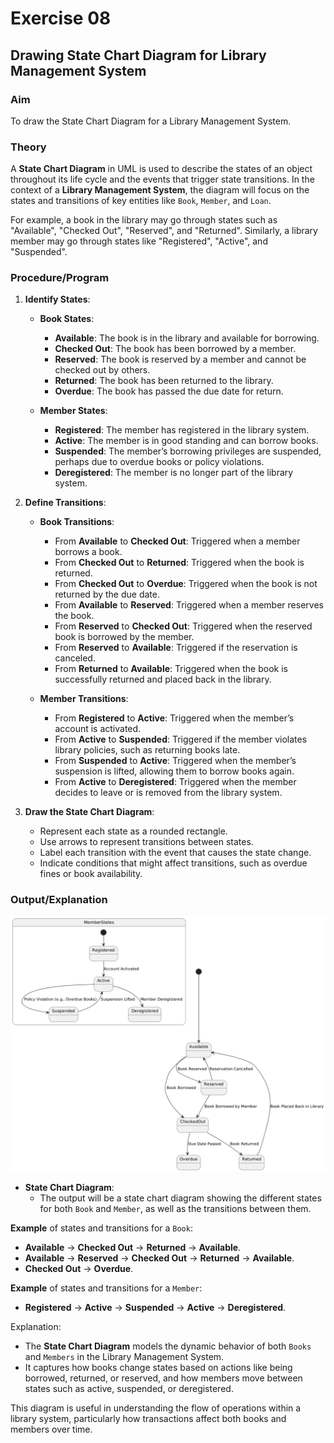# Exercise 08

## Drawing State Chart Diagram for Library Management System

### Aim  

To draw the State Chart Diagram for a Library Management System.

### Theory

A **State Chart Diagram** in UML is used to describe the states of an object throughout its life cycle and the events that trigger state transitions. In the context of a **Library Management System**, the diagram will focus on the states and transitions of key entities like `Book`, `Member`, and `Loan`.

For example, a book in the library may go through states such as "Available", "Checked Out", "Reserved", and "Returned". Similarly, a library member may go through states like "Registered", "Active", and "Suspended".

### Procedure/Program

1. **Identify States**:
   - **Book States**:
     - **Available**: The book is in the library and available for borrowing.
     - **Checked Out**: The book has been borrowed by a member.
     - **Reserved**: The book is reserved by a member and cannot be checked out by others.
     - **Returned**: The book has been returned to the library.
     - **Overdue**: The book has passed the due date for return.

   - **Member States**:
     - **Registered**: The member has registered in the library system.
     - **Active**: The member is in good standing and can borrow books.
     - **Suspended**: The member’s borrowing privileges are suspended, perhaps due to overdue books or policy violations.
     - **Deregistered**: The member is no longer part of the library system.

2. **Define Transitions**:
   - **Book Transitions**:
     - From **Available** to **Checked Out**: Triggered when a member borrows a book.
     - From **Checked Out** to **Returned**: Triggered when the book is returned.
     - From **Checked Out** to **Overdue**: Triggered when the book is not returned by the due date.
     - From **Available** to **Reserved**: Triggered when a member reserves the book.
     - From **Reserved** to **Checked Out**: Triggered when the reserved book is borrowed by the member.
     - From **Reserved** to **Available**: Triggered if the reservation is canceled.
     - From **Returned** to **Available**: Triggered when the book is successfully returned and placed back in the library.

   - **Member Transitions**:
     - From **Registered** to **Active**: Triggered when the member’s account is activated.
     - From **Active** to **Suspended**: Triggered if the member violates library policies, such as returning books late.
     - From **Suspended** to **Active**: Triggered when the member’s suspension is lifted, allowing them to borrow books again.
     - From **Active** to **Deregistered**: Triggered when the member decides to leave or is removed from the library system.

3. **Draw the State Chart Diagram**:
   - Represent each state as a rounded rectangle.
   - Use arrows to represent transitions between states.
   - Label each transition with the event that causes the state change.
   - Indicate conditions that might affect transitions, such as overdue fines or book availability.

### Output/Explanation

![alt text](statechart.png)

- **State Chart Diagram**:
  - The output will be a state chart diagram showing the different states for both `Book` and `Member`, as well as the transitions between them.

**Example** of states and transitions for a `Book`:

- **Available** → **Checked Out** → **Returned** → **Available**.
- **Available** → **Reserved** → **Checked Out** → **Returned** → **Available**.
- **Checked Out** → **Overdue**.

**Example** of states and transitions for a `Member`:

- **Registered** → **Active** → **Suspended** → **Active** → **Deregistered**.

Explanation:

- The **State Chart Diagram** models the dynamic behavior of both `Books` and `Members` in the Library Management System.
- It captures how books change states based on actions like being borrowed, returned, or reserved, and how members move between states such as active, suspended, or deregistered.

This diagram is useful in understanding the flow of operations within a library system, particularly how transactions affect both books and members over time.
